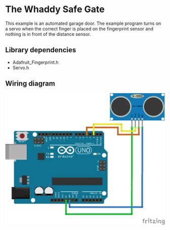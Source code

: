 # The Whaddy Safe Gate

This example is an automated garage door.
The example program turns on a servo when the correct finger is placed on the fingerprint sensor and nothing is in front of the distance sensor.

## Library dependencies
* Adafruit_Fingerprint.h
* Servo.h

## Wiring diagram
![](./wiring_diagram_bb.png)
